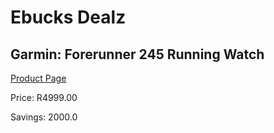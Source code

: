 
# Ebucks Dealz
## Garmin: Forerunner 245 Running Watch
[Product Page](https://www.ebucks.com/web/shop/productSelected.do?prodId=646574376&catId=872270976)

Price: R4999.00

Savings: 2000.0


	